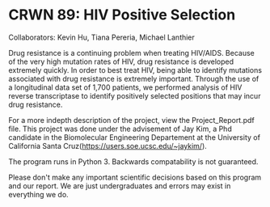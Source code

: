 CRWN 89: HIV Positive Selection
===============================

Collaborators: Kevin Hu, Tiana Pereria, Michael Lanthier

Drug resistance is a continuing problem when treating HIV/AIDS. Because of the very high mutation rates of HIV, drug resistance is developed extremely quickly. In order to best treat HIV, being able to identify mutations associated with drug resistance is extremely important. Through the use of a longitudinal data set of 1,700 patients, we performed analysis of HIV reverse transcriptase to identify positively selected positions that may incur drug resistance.

For a more indepth description of the project, view the Project_Report.pdf file. This project was done under the advisement of Jay Kim, a Phd candidate in the Biomolecular Engineering Departement at the University of California Santa Cruz(https://users.soe.ucsc.edu/~jaykim/).

The program runs in Python 3. Backwards compatability is not guaranteed. 

Please don't make any important scientific decisions based on this program and our report. We are just undergraduates and errors may exist in everything we do.  

